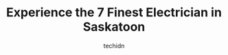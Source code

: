 ---
layout: ampstory
image: https://i0.wp.com/www.auto.or.id/wp-content/uploads/2023/06/hiebert-electrical-services-0-saskatoon-1686324820.jpeg?resize=640,853
author: techidn
featured: false
description: Saskatoon, Saskatchewan, Canada is a haven for Electrician enthusiasts, boasting an impressive array of 7 top-notch establishments. Whether youre a seasoned connoisseur or simply curious to
title: Experience the 7 Finest Electrician in Saskatoon
cover:
   title: Experience the 7 Finest Electrician in Saskatoon
   subtitle: AUTO.OR.ID
   background: https://www.auto.or.id/wp-content/uploads/2023/06/hiebert-electrical-services-0-saskatoon-1686324820.jpeg

pages: 
 - layout: thirds
   top: <h1>#1 Aim Electric Ltd</h1>
   bottom: "<p>ABSOLUTE GIGACHAD COMPANY. MANS TAUGHT ME HOW TO USE MY LIGHTS FOR FREE WHEN I THOUGHT ID HAVE TO BUY NEW ONES.</p>"
   background: https://www.auto.or.id/wp-content/uploads/2023/06/hiebert-electrical-services-1-saskatoon-1686324822.png
   backgroundblur: true
 - layout: thirds
   top: <h1>#2 A to Z Electrical Services</h1>
   bottom: "<p>642 Guenter Crescent, Saskatoon, SK S7N 4P8, Canada</p>"
   background: https://www.auto.or.id/wp-content/uploads/2023/06/hiebert-electrical-services-2-saskatoon-1686324823.jpeg
   cta:
      link: https://www.auto.or.id/experience-the-7-finest-electrician-in-saskatoon/
      text: Experience the 7 Finest Electrician in Saskatoon
 - layout: thirds
   top: <h1>#3 Anytime Electric</h1>
   bottom: "<p>350 Brock Crescent, Saskatoon, SK S7H 4N5, Canada</p>"
   background: https://images.unsplash.com/photo-1502158895-0d817974dfaf?ixlib=rb-4.0.3&ixid=MnwxMjA3fDB8MHxwaG90by1wYWdlfHx8fGVufDB8fHx8&auto=format&fit=crop&w=640&h=853&q=80
   cta:
      link: https://www.auto.or.id/experience-the-7-finest-electrician-in-saskatoon/
      text: Experience the 7 Finest Electrician in Saskatoon
 - layout: thirds
   top: <h1>#4 Langlois Journeymen Electricians</h1>
   bottom: "<p>120 Sonnenschein Way, Saskatoon, SK S7N 3X6, Canada</p>"
   background: https://images.unsplash.com/photo-1493238792000-8113da705763?ixlib=rb-4.0.3&ixid=MnwxMjA3fDB8MHxwaG90by1wYWdlfHx8fGVufDB8fHx8&auto=format&fit=crop&w=640&h=853&q=80
   cta:
      link: https://www.auto.or.id/experience-the-7-finest-electrician-in-saskatoon/
      text: Experience the 7 Finest Electrician in Saskatoon
 - layout: thirds
   top: <h1>#5 Expert Electric Saskatoon</h1>
   bottom: "<p>902 Kingsmere Blvd, Saskatoon, SK S7J 4J7, Canada</p>"
   background: https://images.unsplash.com/photo-1534285686845-f2a7844e65b1?ixlib=rb-4.0.3&ixid=MnwxMjA3fDB8MHxwaG90by1wYWdlfHx8fGVufDB8fHx8&auto=format&fit=crop&w=640&h=853&q=80
   cta:
      link: https://www.auto.or.id/experience-the-7-finest-electrician-in-saskatoon/
      text: Experience the 7 Finest Electrician in Saskatoon
 - layout: thirds
   top: <h1>#6 Essential Power Inc.</h1>
   bottom: "<p>507 Av. K South, Saskatoon, SK S7M 2E3, Canada</p>"
   background: https://images.unsplash.com/photo-1632275232150-428816910c50?ixlib=rb-4.0.3&ixid=MnwxMjA3fDB8MHxwaG90by1wYWdlfHx8fGVufDB8fHx8&auto=format&fit=crop&w=640&h=853&q=80
   cta:
      link: https://www.auto.or.id/experience-the-7-finest-electrician-in-saskatoon/
      text: Experience the 7 Finest Electrician in Saskatoon
 - layout: thirds
   top: <h1>#7 Beyond Electric Ltd</h1>
   bottom: "<p>1003 Glacial Shores Common, Saskatoon, SK S7W 0R3, Canada</p>"
   background: https://images.unsplash.com/photo-1614905218621-99262ff8f8e1?ixlib=rb-4.0.3&ixid=MnwxMjA3fDB8MHxwaG90by1wYWdlfHx8fGVufDB8fHx8&auto=format&fit=crop&w=640&h=853&q=80
   cta:
      link: https://www.auto.or.id/experience-the-7-finest-electrician-in-saskatoon/
      text: Experience the 7 Finest Electrician in Saskatoon
 - layout: thirds
   middle: Continue reading...
   background: https://images.unsplash.com/photo-1604755940508-42d673803330?ixlib=rb-4.0.3&ixid=MnwxMjA3fDB8MHxwaG90by1wYWdlfHx8fGVufDB8fHx8&auto=format&fit=crop&w=640&h=853&q=80
   cta:
      link: https://www.auto.or.id/experience-the-7-finest-electrician-in-saskatoon/
      text: Experience the 7 Finest Electrician in Saskatoon

---